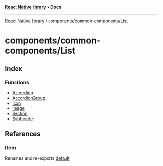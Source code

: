 [**React Native library**](../../../index.md) • **Docs**

***

[React Native library](../../../modules.md) / components/common-components/List

# components/common-components/List

## Index

### Functions

- [Accordion](functions/Accordion.md)
- [AccordionGroup](functions/AccordionGroup.md)
- [Icon](functions/Icon.md)
- [Image](functions/Image.md)
- [Section](functions/Section.md)
- [Subheader](functions/Subheader.md)

## References

### Item

Renames and re-exports [default](Item/functions/default.md)

